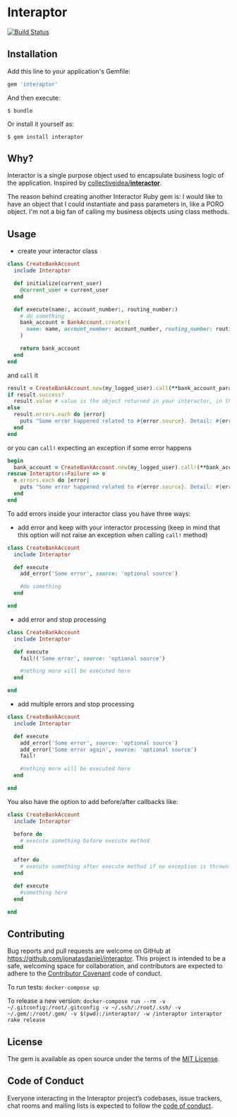 # Interaptor

[![Build Status](https://travis-ci.org/jonatasdaniel/interaptor.svg?branch=master)](https://travis-ci.org/jonatasdaniel/interaptor)

## Installation

Add this line to your application's Gemfile:

```ruby
gem 'interaptor'
```

And then execute:

    $ bundle

Or install it yourself as:

    $ gem install interaptor

## Why?

Interactor is a single purpose object used to encapsulate business logic of the application. Inspired by [collectiveidea/**interactor**](https://github.com/collectiveidea/interactor).

The reason behind creating another Interactor Ruby gem is: I would like to have an object that I could instantiate and pass parameters in, like a PORO object. I'm not a big fan of calling my business objects using class methods.

## Usage

- create your interactor class

```ruby
class CreateBankAccount
  include Interaptor

  def initialize(current_user)
    @current_user = current_user
  end

  def execute(name:, account_number:, routing_number:)
    # do something
    bank_account = BankAccount.create!(
      name: name, account_number: account_number, routing_number: routing_number
    )

    return bank_account
  end
end
```

and `call` it

```ruby
result = CreateBankAccount.new(my_logged_user).call(**bank_account_params)
if result.success?
  result.value # value is the object returned in your interactor, in this case, bank_account
else
  result.errors.each do |error|
    puts "Some error happened related to #{error.source}. Detail: #{error.message}"
  end
end

```

or you can `call!` expecting an exception if some error happens
```ruby
begin
  bank_account = CreateBankAccount.new(my_logged_user).call!(**bank_account_params)
rescue Interaptor::Failure => e
  e.errors.each do |error|
    puts "Some error happened related to #{error.source}. Detail: #{error.message}"
  end
end
```

To add errors inside your interactor class you have three ways:
- add error and keep with your interactor processing (keep in mind that this option will not raise an exception when calling `call!` method)
```ruby
class CreateBankAccount
  include Interaptor

  def execute
    add_error('Some error', source: 'optional source')

    #do something
  end

end
```

- add error and stop processing
```ruby
class CreateBankAccount
  include Interaptor

  def execute
    fail!('Some error', source: 'optional source')

    #nothing more will be executed here
  end

end
```

- add multiple errors and stop processing
```ruby
class CreateBankAccount
  include Interaptor

  def execute
    add_error('Some error', source: 'optional source')
    add_error('Some error again', source: 'optional source')
    fail!

    #nothing more will be executed here
  end

end
```

You also have the option to add before/after callbacks like:
```ruby
class CreateBankAccount
  include Interaptor

  before do
    # execute something before execute method
  end

  after do
    # execute something after execute method if no exception is thrown
  end

  def execute
    #something here
  end

end
```


## Contributing

Bug reports and pull requests are welcome on GitHub at https://github.com/jonatasdaniel/interaptor. This project is intended to be a safe, welcoming space for collaboration, and contributors are expected to adhere to the [Contributor Covenant](http://contributor-covenant.org) code of conduct.

To run tests:
`docker-compose up`

To release a new version:
`docker-compose run --rm -v ~/.gitconfig:/root/.gitconfig -v ~/.ssh/:/root/.ssh/ -v ~/.gem/:/root/.gem/ -v $(pwd):/interaptor/ -w /interaptor interaptor rake release`

## License

The gem is available as open source under the terms of the [MIT License](https://opensource.org/licenses/MIT).

## Code of Conduct

Everyone interacting in the Interaptor project’s codebases, issue trackers, chat rooms and mailing lists is expected to follow the [code of conduct](https://github.com/jonatasdaniel/interaptor/blob/master/CODE_OF_CONDUCT.md).
